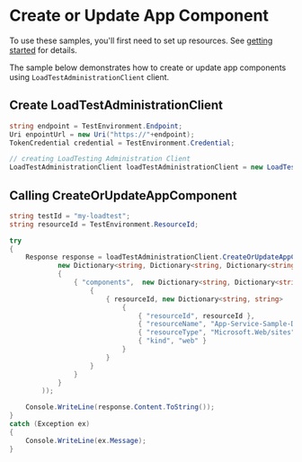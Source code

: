 # Create or Update App Component

To use these samples, you'll first need to set up resources. See [getting started](https://github.com/Azure/azure-sdk-for-net/blob/main/sdk/loadtestservice/Azure.Developer.LoadTesting/README.md#getting-started) for details.

The sample below demonstrates how to create or update app components using `LoadTestAdministrationClient` client.

## Create LoadTestAdministrationClient
```C# Snippet:Azure_Developer_LoadTesting_CreateAdminClient
string endpoint = TestEnvironment.Endpoint;
Uri enpointUrl = new Uri("https://"+endpoint);
TokenCredential credential = TestEnvironment.Credential;

// creating LoadTesting Administration Client
LoadTestAdministrationClient loadTestAdministrationClient = new LoadTestAdministrationClient(enpointUrl, credential);
```

## Calling CreateOrUpdateAppComponent
```C# Snippet:Azure_Developer_LoadTesting_CreateOrUpdateAppComponent
string testId = "my-loadtest";
string resourceId = TestEnvironment.ResourceId;

try
{
    Response response = loadTestAdministrationClient.CreateOrUpdateAppComponents(testId, RequestContent.Create(
            new Dictionary<string, Dictionary<string, Dictionary<string, string>>>
            {
                { "components",  new Dictionary<string, Dictionary<string, string>>
                    {
                        { resourceId, new Dictionary<string, string>
                            {
                                { "resourceId", resourceId },
                                { "resourceName", "App-Service-Sample-Demo" },
                                { "resourceType", "Microsoft.Web/sites" },
                                { "kind", "web" }
                            }
                        }
                    }
                }
            }
        ));

    Console.WriteLine(response.Content.ToString());
}
catch (Exception ex)
{
    Console.WriteLine(ex.Message);
}
```
